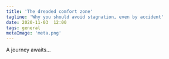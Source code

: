 ```yaml
---
title: 'The dreaded comfort zone'
tagline: 'Why you should avoid stagnation, even by accident'
date: 2020-11-03  12:00
tags: general
metaImage: 'meta.png'
---
```


A journey awaits...
